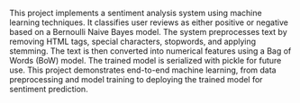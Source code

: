 This project implements a sentiment analysis system using machine learning techniques. It classifies user reviews as either positive or negative based on a Bernoulli Naive Bayes model. The system preprocesses text by removing HTML tags, special characters, stopwords, and applying stemming. The text is then converted into numerical features using a Bag of Words (BoW) model. The trained model is serialized with pickle for future use. This project demonstrates end-to-end machine learning, from data preprocessing and model training to deploying the trained model for sentiment prediction.
